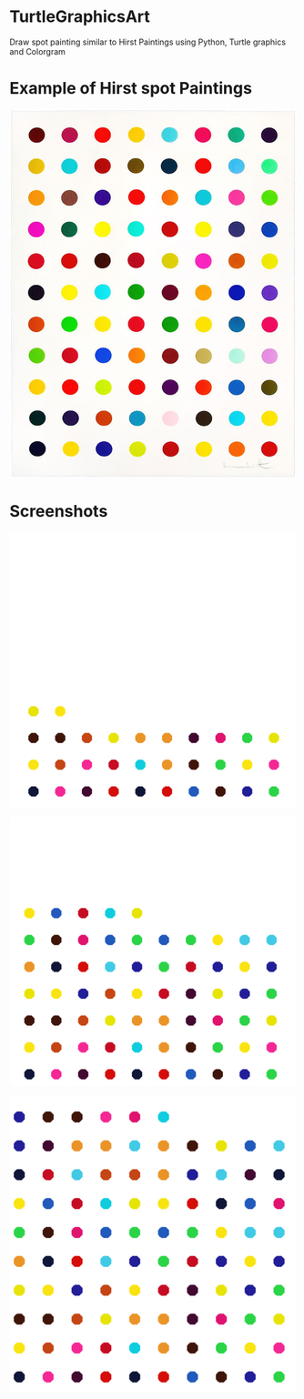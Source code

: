 # TurtleGraphicsArt
Draw spot painting similar to Hirst Paintings using Python, Turtle graphics and Colorgram

# Example of Hirst spot Paintings
![Hirst Painting](images/hirst_painting.jpg)

# Screenshots

![Preview1](images/Preview1.png)

![Preview2](images/Preview2.png)

![Preview3](images/Preview3.png)
